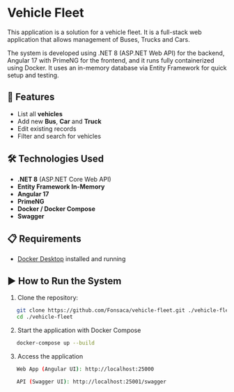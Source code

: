 # Vehicle Fleet

This application is a solution for a vehicle fleet. It is a full-stack web application that allows management of Buses, Trucks and Cars.

The system is developed using .NET 8 (ASP.NET Web API) for the backend, Angular 17 with PrimeNG for the frontend, and it runs fully containerized using Docker. It uses an in-memory database via Entity Framework for quick setup and testing.

## 🚀 Features

- List all **vehicles**
- Add new **Bus**, **Car** and **Truck**
- Edit existing records
- Filter and search for vehicles

## 🛠 Technologies Used

- **.NET 8** (ASP.NET Core Web API)
- **Entity Framework In-Memory**
- **Angular 17**
- **PrimeNG**
- **Docker / Docker Compose**
- **Swagger**

## 📋 Requirements

- [Docker Desktop](https://www.docker.com/products/docker-desktop) installed and running

## ▶️ How to Run the System

1. Clone the repository:

```bash
   git clone https://github.com/Fonsaca/vehicle-fleet.git ./vehicle-fleet
   cd ./vehicle-fleet
```

2. Start the application with Docker Compose

```bash
   docker-compose up --build 
```


3. Access the application
```bash
   Web App (Angular UI): http://localhost:25000

   API (Swagger UI): http://localhost:25001/swagger
```
